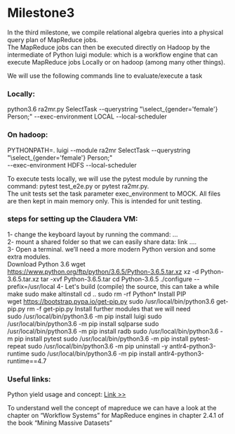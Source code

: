 # Milestone3
In the third milestone, we compile relational algebra queries into a physical query plan of
MapReduce jobs.<br> The MapReduce jobs can then be executed directly on Hadoop by the intermediate of 
Python luigi module: which is a workflow engine that can execute MapReduce jobs Locally or
on hadoop (among many other things).

We will use the following commands line to evaluate/execute a task
### Locally:
python3.6 ra2mr.py SelectTask --querystring "\select_{gender='female'} Person;" --exec-environment LOCAL --local-scheduler <br>
### On hadoop:
PYTHONPATH=. luigi --module ra2mr SelectTask --querystring "\select_{gender='female'} Person;"<br> --exec-environment HDFS --local-scheduler

To execute tests locally, we will use the pytest module by running the command: pytest test_e2e.py or
pytest ra2mr.py. <br>
The unit tests set the task parameter exec_environment to MOCK. All files are then
kept in main memory only. This is intended for unit testing.

### steps for setting up the Claudera VM:
1- change the keyboard layout by running the command: ... <br>
2- mount a shared folder so that we can easily share data: link ....<br>
3- Open a terminal. we’ll need a more modern Python version and some extra modules.<br>
Download Python 3.6
wget https://www.python.org/ftp/python/3.6.5/Python-3.6.5.tar.xz
xz -d Python-3.6.5.tar.xz
tar -xvf Python-3.6.5.tar
cd Python-3.6.5
./configure --prefix=/usr/local
4- Let's build (compile) the source, this can take a while<br>
make
sudo make altinstall
cd ..
sudo rm -rf Python*
Install PIP <br>
wget https://bootstrap.pypa.io/get-pip.py
sudo /usr/local/bin/python3.6 get-pip.py
rm -f get-pip.py
Install further modules that we will need <br>
sudo /usr/local/bin/python3.6 -m pip install luigi
sudo /usr/local/bin/python3.6 -m pip install sqlparse
sudo /usr/local/bin/python3.6 -m pip install radb
sudo /usr/local/bin/python3.6 -m pip install pytest
sudo /usr/local/bin/python3.6 -m pip install pytest-repeat
sudo /usr/local/bin/python3.6 -m pip uninstall -y antlr4-python3-runtime
sudo /usr/local/bin/python3.6 -m pip install antlr4-python3-runtime==4.7



### Useful links: <br>
<p>Python yield usage and concept:
<a href="https://dzone.com/articles/when-to-use-yield-instead-of-return-in-python"> Link >> </a>
</p>
<p>To understand well the concept of mapreduce we can have a look at the chapter on “Workflow Systems” for MapReduce engines in chapter 2.4.1 of the
book “Mining Massive Datasets”</p>